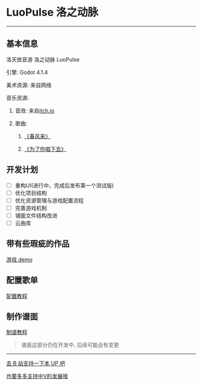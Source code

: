 # LuoPulse 洛之动脉

---

## 基本信息

洛天依音游 洛之动脉 LuoPulse

引擎: Godot 4.1.4

美术资源: 来自网络

音乐资源: 

1. 音效: 来自[itch.io](https://itch.io/)

2. 歌曲:

   1. [《春风来》](https://www.bilibili.com/video/BV1vx411h7dV/?share_source=copy_web&vd_source=2209f3963a4e14b09226220545354335)

   2. [《为了你唱下去》](https://www.bilibili.com/video/BV1ts411y7FY/?share_source=copy_web&vd_source=2209f3963a4e14b09226220545354335)

## 开发计划
- [ ] 重构UI(进行中，完成后发布第一个测试版)
- [ ] 优化项目结构
- [ ] 优化资源管理与游戏配置流程
- [ ] 完善游戏机制
- [ ] 铺面文件结构改进
- [ ] 云曲库

## 带有些瑕疵的作品

[游戏 demo](https://www.bilibili.com/video/BV1dr421T7Ea/?share_source=copy_web&vd_source=2209f3963a4e14b09226220545354335)

## 配置歌单

[配置教程](https://www.bilibili.com/video/BV15r421M71y/?share_source=copy_web&vd_source=2209f3963a4e14b09226220545354335)

## 制作谱面

[制谱教程](https://www.bilibili.com/video/BV1N4421U7RA/?share_source=copy_web&vd_source=2209f3963a4e14b09226220545354335)

> 谱面这部分仍在开发中, 后续可能会有变更

---

[去 B 站支持一下本 UP 吧](https://www.bilibili.com/video/BV1dr421T7Ea/?share_source=copy_web&vd_source=2209f3963a4e14b09226220545354335)

[也要多多支持中V的发展哦](https://space.bilibili.com/10878474?spm_id_from=333.337.0.0)
